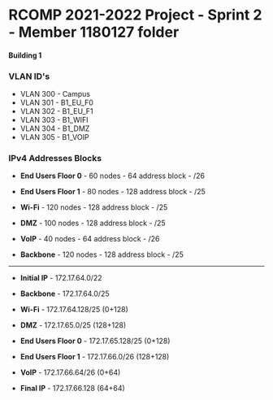 RCOMP 2021-2022 Project - Sprint 2 - Member 1180127 folder
===========================================


#### Building 1 ####
### VLAN ID's ###
* VLAN 300 - Campus
* VLAN 301 - B1_EU_F0
* VLAN 302 - B1_EU_F1
* VLAN 303 - B1_WIFI
* VLAN 304 - B1_DMZ
* VLAN 305 - B1_VOIP

### IPv4 Addresses Blocks ### 
* **End Users Floor 0** - 60 nodes - 64 address block - /26
* **End Users Floor 1** - 80 nodes - 128 address block - /25
* **Wi-Fi** - 120 nodes - 128 address block - /25
* **DMZ** - 100 nodes - 128 address block - /25
* **VoIP** - 40 nodes - 64 address block - /26


* **Backbone** - 120 nodes - 128 address block - /25

---

* **Initial IP** - 172.17.64.0/22


* **Backbone** - 172.17.64.0/25
* **Wi-Fi** - 172.17.64.128/25 (0+128)
* **DMZ** - 172.17.65.0/25 (128+128)
* **End Users Floor 0** - 172.17.65.128/25 (0+128)
* **End Users Floor 1** - 172.17.66.0/26 (128+128)
* **VoIP** - 172.17.66.64/26 (0+64)


* **Final IP** - 172.17.66.128 (64+64)